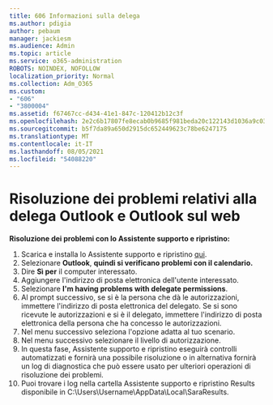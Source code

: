 ```yaml
---
title: 606 Informazioni sulla delega
ms.author: pdigia
author: pebaum
manager: jackiesm
ms.audience: Admin
ms.topic: article
ms.service: o365-administration
ROBOTS: NOINDEX, NOFOLLOW
localization_priority: Normal
ms.collection: Adm_O365
ms.custom:
- "606"
- "3800004"
ms.assetid: f67467cc-d434-41e1-847c-120412b12c3f
ms.openlocfilehash: 2e2c6b17807fe8ecab0b9685f981beda20c122143d1036a9c03075552c5ca897
ms.sourcegitcommit: b5f7da89a650d2915dc652449623c78be6247175
ms.translationtype: MT
ms.contentlocale: it-IT
ms.lasthandoff: 08/05/2021
ms.locfileid: "54088220"
---
```

# <a name="troubleshooting-delegation-in-outlook-and-outlook-on-the-web"></a>Risoluzione dei problemi relativi alla delega Outlook e Outlook sul web

**Risoluzione dei problemi con lo Assistente supporto e ripristino:**

1. Scarica e installa lo Assistente supporto e ripristino [qui](https://aka.ms/SaRA-SkypeForBusinessSignIn).
1. Selezionare **Outlook**, **quindi si verificano problemi con il calendario.**
1. Dire **Sì per** il computer interessato.
1. Aggiungere l'indirizzo di posta elettronica dell'utente interessato.
1. Selezionare **I'm having problems with delegate permissions**.
1. Al prompt successivo, se si è la persona che dà le autorizzazioni, immettere l'indirizzo di posta elettronica del delegato. Se si sono ricevute le autorizzazioni e si è il delegato, immettere l'indirizzo di posta elettronica della persona che ha concesso le autorizzazioni.
1. Nel menu successivo seleziona l'opzione adatta al tuo scenario.
1. Nel menu successivo selezionare il livello di autorizzazione.
1. In questa fase, Assistente supporto e ripristino eseguirà controlli automatizzati e fornirà una possibile risoluzione o in alternativa fornirà un log di diagnostica che può essere usato per ulteriori operazioni di risoluzione dei problemi.
1. Puoi trovare i log nella cartella Assistente supporto e ripristino Results disponibile in C:\Users\Username\AppData\Local\SaraResults.
